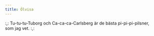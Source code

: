 ```yaml
---
title: Ölvisa
---
```


:,: Tu-tu-tu-Tuborg
och Ca-ca-ca-Carlsberg
är de bästa pi-pi-pi-pilsner,
som jag vet. :,:
